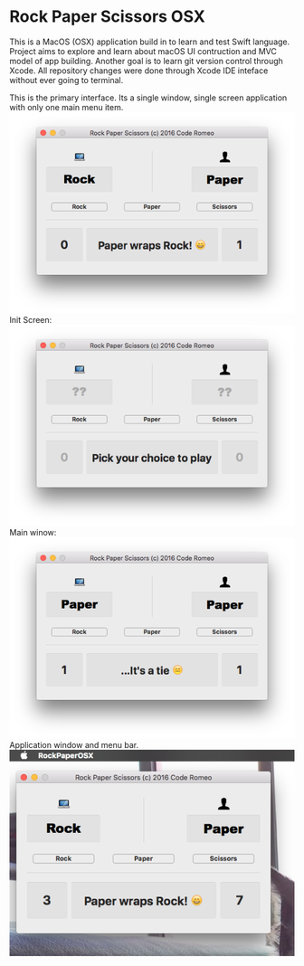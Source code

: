 # Rock Paper Scissors OSX

This is a MacOS (OSX) application build in to learn and test Swift language.
Project aims to explore and learn about macOS UI contruction and MVC model of app building. Another goal is to learn git version control through Xcode. All repository changes were done through Xcode IDE inteface without ever going to terminal.

This is the primary interface. Its a single window, single screen application with only one main menu item.
![alt tag](https://github.com/codeRomeo/RockPaperScissorsOSX/blob/dev-0_2_1/RPS_ss1.png)
Init Screen: 
![alt tag](https://github.com/codeRomeo/RockPaperScissorsOSX/blob/dev-0_2_1/RPS_ss2.png)
Main winow: 
![alt tag](https://github.com/codeRomeo/RockPaperScissorsOSX/blob/dev-0_2_1/RPS_ss3.png)
Application window and menu bar. 
![alt tag](https://github.com/codeRomeo/RockPaperScissorsOSX/blob/dev-0_2_1/RPS_ss4.png)
